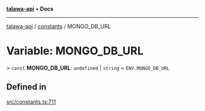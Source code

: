 [**talawa-api**](../../README.md) • **Docs**

***

[talawa-api](../../modules.md) / [constants](../README.md) / MONGO\_DB\_URL

# Variable: MONGO\_DB\_URL

\> `const` **MONGO\_DB\_URL**: `undefined` \| `string` = `ENV.MONGO_DB_URL`

## Defined in

[src/constants.ts:711](https://github.com/PalisadoesFoundation/talawa-api/blob/5e38dbf44e47f2fc703410fad29ab5c8f7f26c77/src/constants.ts#L711)
